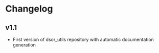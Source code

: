 # Changelog

## v1.1

- First version of dsor_utils repository with automatic documentation generation